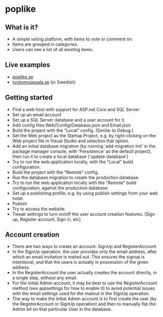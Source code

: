 # poplike

## What is it? ##
* A simple voting platform, with items to vote or comment on.
* Items are grouped in categories.
* Users can see a list of all existing items.

## Live examples ##
* [poplike.se](https://poplike.se)
* [tyckomuppsala.se](https://tyckomuppsala.se) (in Swedish)

## Getting started ##
* Find a web host with support for ASP.net Core and SQL Server
* Set up an email account
* Set up a SQL Server database and a user account for it.
* Add config files Web/Config/Database.json and Email.json
* Build the project with the "Local" config. (Similar to Debug.)
* Set the Web project as the Startup Project, e.g. by right-clicking on the Web project file in Visual Studio and selection that option.
* Add an initial database migration (by running 'add-migration Init' in the package manager console, with 'Persistence' as the default project), then run it to create a local database ('update-database')
* Try to run the web application locally, with the "Local" build configuration.
* Build the project with the "Remote" config.
* Run the database migration to create the production database.
* Try to run the web application locally with the "Remote" build configuration, against the production database.
* Set up a publishing profile, e.g. by using publish settings from your web hotel.
* Publish
* Try to access the website.
* Tweak settings to turn on/off the user account creation features. (Sign up, Register account, Sign in, etc)

## Account creation ##
* There are two ways to create an account: SignUp and RegisterAccount.
* In the SignUp operation, the user provides only the email address, after which an email invitation is mailed out. This ensures the signup is intentional, and that the users is actually in possession of the given address.
* In the RegisterAccount the user actually creates the account directly, in a single step, without any email.
* For the initial Admin account, it may be best to use the RegisterAccount method (see appsettings for how to enable it) to avoid potential issues with the email settings used for the mailout in the SignUp operation.
* The way to make the initial Admin account is to first create the user (by the RegisterAccount or SignUp operation) and then to manually flip the Admin bit on that particular User in the database.

  
